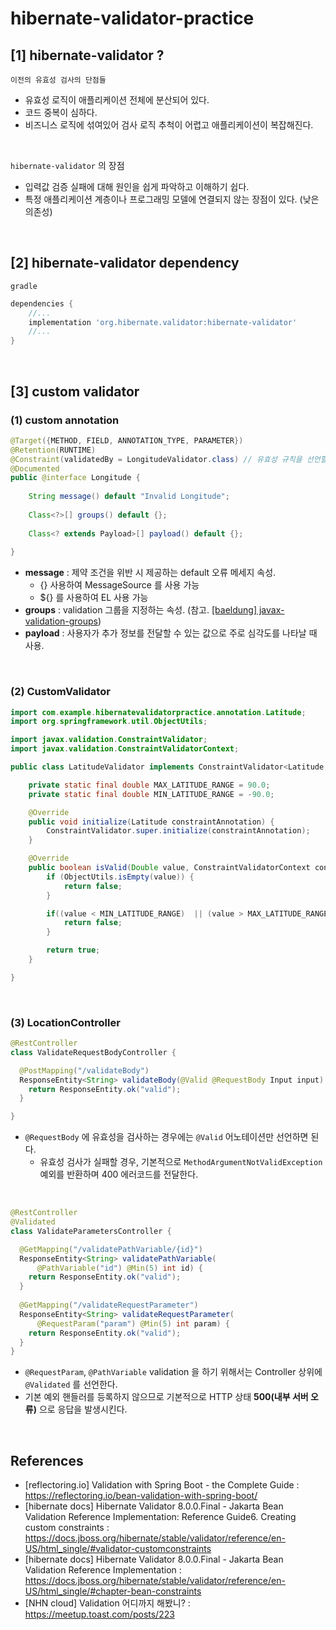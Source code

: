 # hibernate-validator-practice

## [1] hibernate-validator ?

`이전의 유효성 검사의 단점들`
- 유효성 로직이 애플리케이션 전체에 분산되어 있다.
- 코드 중복이 심하다.
- 비즈니스 로직에 섞여있어 검사 로직 추척이 어렵고 애플리케이션이 복잡해진다.

<br>

`hibernate-validator` 의 장점
- 입력값 검증 실패에 대해 원인을 쉽게 파악하고 이해하기 쉽다.
- 특정 애플리케이션 계층이나 프로그래밍 모델에 연결되지 않는 장점이 있다. (낮은 의존성)

<br>

## [2] hibernate-validator dependency
`gradle`
```groovy
dependencies {
    //...
    implementation 'org.hibernate.validator:hibernate-validator'
    //...
}
```

<br>

## [3] custom validator

### (1) custom annotation

```java
@Target({METHOD, FIELD, ANNOTATION_TYPE, PARAMETER})
@Retention(RUNTIME)
@Constraint(validatedBy = LongitudeValidator.class) // 유효성 규칙을 선언할 validator 선언
@Documented
public @interface Longitude {
    
    String message() default "Invalid Longitude";
    
    Class<?>[] groups() default {};
    
    Class<? extends Payload>[] payload() default {};
    
}

```
- **message** : 제약 조건을 위반 시 제공하는 default 오류 메세지 속성.
  - {} 사용하여 MessageSource 를 사용 가능
  - ${} 를 사용하여 EL 사용 가능
- **groups** : validation 그룹을 지정하는 속성. (참고. [[baeldung] javax-validation-groups](https://www.baeldung.com/javax-validation-groups))
- **payload** : 사용자가 추가 정보를 전달할 수 있는 값으로 주로 심각도를 나타날 때 사용.

<br>

### (2) CustomValidator
```java
import com.example.hibernatevalidatorpractice.annotation.Latitude;
import org.springframework.util.ObjectUtils;

import javax.validation.ConstraintValidator;
import javax.validation.ConstraintValidatorContext;

public class LatitudeValidator implements ConstraintValidator<Latitude, Double> {

    private static final double MAX_LATITUDE_RANGE = 90.0;
    private static final double MIN_LATITUDE_RANGE = -90.0;

    @Override
    public void initialize(Latitude constraintAnnotation) {
        ConstraintValidator.super.initialize(constraintAnnotation);
    }

    @Override
    public boolean isValid(Double value, ConstraintValidatorContext context) {
        if (ObjectUtils.isEmpty(value)) {
            return false;
        }

        if((value < MIN_LATITUDE_RANGE)  || (value > MAX_LATITUDE_RANGE)) {
            return false;
        }

        return true;
    }

}
```

<br>

### (3) LocationController
```java
@RestController
class ValidateRequestBodyController {

  @PostMapping("/validateBody")
  ResponseEntity<String> validateBody(@Valid @RequestBody Input input) {
    return ResponseEntity.ok("valid");
  }

}
```
- `@RequestBody` 에 유효성을 검사하는 경우에는 `@Valid` 어노테이션만 선언하면 된다.
   - 유효성 검사가 실패할 경우, 기본적으로 `MethodArgumentNotValidException` 예외를 반환하며 400 에러코드를 전달한다.

<br>

```java
@RestController
@Validated
class ValidateParametersController {

  @GetMapping("/validatePathVariable/{id}")
  ResponseEntity<String> validatePathVariable(
      @PathVariable("id") @Min(5) int id) {
    return ResponseEntity.ok("valid");
  }
  
  @GetMapping("/validateRequestParameter")
  ResponseEntity<String> validateRequestParameter(
      @RequestParam("param") @Min(5) int param) { 
    return ResponseEntity.ok("valid");
  }
}
```
- `@RequestParam`, `@PathVariable` validation 을 하기 위해서는 Controller 상위에 `@Validated` 를 선언한다.
- 기본 예외 핸들러를 등록하지 않으므로 기본적으로 HTTP 상태 **500(내부 서버 오류)** 으로 응답을 발생시킨다.

<br>

## References

- [reflectoring.io] Validation with Spring Boot - the Complete Guide : https://reflectoring.io/bean-validation-with-spring-boot/
- [hibernate docs] Hibernate Validator 8.0.0.Final - Jakarta Bean Validation Reference Implementation: Reference Guide6. Creating custom constraints : https://docs.jboss.org/hibernate/stable/validator/reference/en-US/html_single/#validator-customconstraints 
- [hibernate docs] Hibernate Validator 8.0.0.Final - Jakarta Bean Validation Reference Implementation : https://docs.jboss.org/hibernate/stable/validator/reference/en-US/html_single/#chapter-bean-constraints 
- [NHN cloud] Validation 어디까지 해봤니? : https://meetup.toast.com/posts/223
